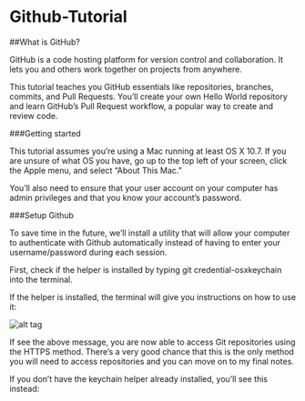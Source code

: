 # Github-Tutorial

##What is GitHub?

GitHub is a code hosting platform for version control and collaboration. It lets you and others work together on projects from anywhere.

This tutorial teaches you GitHub essentials like repositories, branches, commits, and Pull Requests. You’ll create your own Hello World repository and learn GitHub’s Pull Request workflow, a popular way to create and review code.

###Getting started

This tutorial assumes you’re using a Mac running at least OS X 10.7. If you are unsure of what OS you have, go up to the top left of your screen, click the Apple menu, and select “About This Mac.”

You’ll also need to ensure that your user account on your computer has admin privileges and that you know your account’s password.

###Setup Github

To save time in the future, we’ll install a utility that will allow your computer to authenticate with Github automatically instead of having to enter your username/password during each session.

First, check if the helper is installed by typing git credential-osxkeychain into the terminal.

If the helper is installed, the terminal will give you instructions on how to use it:

![alt tag](https://github.com/Kevinnm/GitHub-Tutorial/img/img1.png)

If see the above message, you are now able to access Git repositories using the HTTPS method. There’s a very good chance that this is the only method you will need to access repositories and you can move on to my final notes.

If you don’t have the keychain helper already installed, you’ll see this instead:


